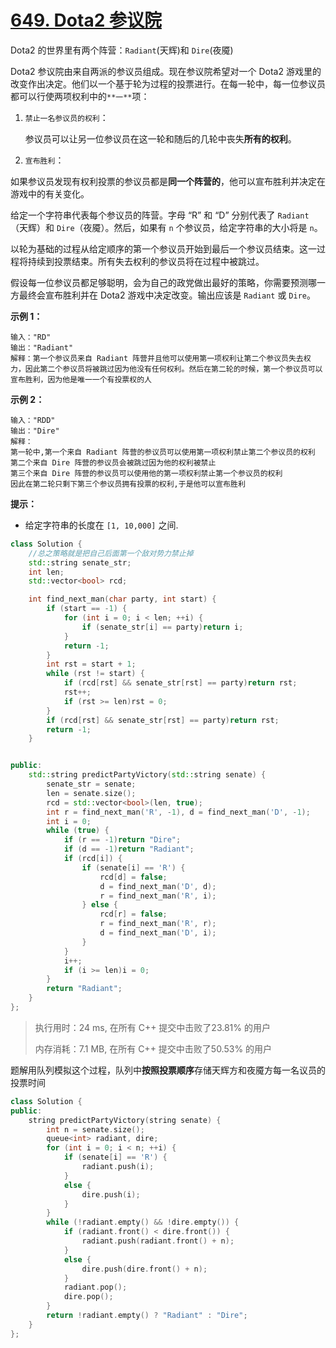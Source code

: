 # [649. Dota2 参议院](https://leetcode-cn.com/problems/dota2-senate/)

Dota2 的世界里有两个阵营：`Radiant`(天辉)和 `Dire`(夜魇)

Dota2 参议院由来自两派的参议员组成。现在参议院希望对一个 Dota2 游戏里的改变作出决定。他们以一个基于轮为过程的投票进行。在每一轮中，每一位参议员都可以行使两项权利中的`**一**`项：

1. `禁止一名参议员的权利`：

   参议员可以让另一位参议员在这一轮和随后的几轮中丧失**所有的权利**。

2. `宣布胜利`：

​     如果参议员发现有权利投票的参议员都是**同一个阵营的**，他可以宣布胜利并决定在游戏中的有关变化。

 

给定一个字符串代表每个参议员的阵营。字母 “R” 和 “D” 分别代表了 `Radiant`（天辉）和 `Dire`（夜魇）。然后，如果有 `n` 个参议员，给定字符串的大小将是 `n`。

以轮为基础的过程从给定顺序的第一个参议员开始到最后一个参议员结束。这一过程将持续到投票结束。所有失去权利的参议员将在过程中被跳过。

假设每一位参议员都足够聪明，会为自己的政党做出最好的策略，你需要预测哪一方最终会宣布胜利并在 Dota2 游戏中决定改变。输出应该是 `Radiant` 或 `Dire`。

 

**示例 1：**

```
输入："RD"
输出："Radiant"
解释：第一个参议员来自 Radiant 阵营并且他可以使用第一项权利让第二个参议员失去权力，因此第二个参议员将被跳过因为他没有任何权利。然后在第二轮的时候，第一个参议员可以宣布胜利，因为他是唯一一个有投票权的人
```

**示例 2：**

```
输入："RDD"
输出："Dire"
解释：
第一轮中,第一个来自 Radiant 阵营的参议员可以使用第一项权利禁止第二个参议员的权利
第二个来自 Dire 阵营的参议员会被跳过因为他的权利被禁止
第三个来自 Dire 阵营的参议员可以使用他的第一项权利禁止第一个参议员的权利
因此在第二轮只剩下第三个参议员拥有投票的权利,于是他可以宣布胜利
```

 

**提示：**

- 给定字符串的长度在 `[1, 10,000]` 之间.

```c++
class Solution {
    //总之策略就是把自己后面第一个敌对势力禁止掉
    std::string senate_str;
    int len;
    std::vector<bool> rcd;

    int find_next_man(char party, int start) {
        if (start == -1) {
            for (int i = 0; i < len; ++i) {
                if (senate_str[i] == party)return i;
            }
            return -1;
        }
        int rst = start + 1;
        while (rst != start) {
            if (rcd[rst] && senate_str[rst] == party)return rst;
            rst++;
            if (rst >= len)rst = 0;
        }
        if (rcd[rst] && senate_str[rst] == party)return rst;
        return -1;
    }


public:
    std::string predictPartyVictory(std::string senate) {
        senate_str = senate;
        len = senate.size();
        rcd = std::vector<bool>(len, true);
        int r = find_next_man('R', -1), d = find_next_man('D', -1);
        int i = 0;
        while (true) {
            if (r == -1)return "Dire";
            if (d == -1)return "Radiant";
            if (rcd[i]) {
                if (senate[i] == 'R') {
                    rcd[d] = false;
                    d = find_next_man('D', d);
                    r = find_next_man('R', i);
                } else {
                    rcd[r] = false;
                    r = find_next_man('R', r);
                    d = find_next_man('D', i);
                }
            }
            i++;
            if (i >= len)i = 0;
        }
        return "Radiant";
    }
};
```

> 执行用时：24 ms, 在所有 C++ 提交中击败了23.81% 的用户
>
> 内存消耗：7.1 MB, 在所有 C++ 提交中击败了50.53% 的用户

题解用队列模拟这个过程，队列中**按照投票顺序**存储天辉方和夜魇方每一名议员的投票时间

```c++
class Solution {
public:
    string predictPartyVictory(string senate) {
        int n = senate.size();
        queue<int> radiant, dire;
        for (int i = 0; i < n; ++i) {
            if (senate[i] == 'R') {
                radiant.push(i);
            }
            else {
                dire.push(i);
            }
        }
        while (!radiant.empty() && !dire.empty()) {
            if (radiant.front() < dire.front()) {
                radiant.push(radiant.front() + n);
            }
            else {
                dire.push(dire.front() + n);
            }
            radiant.pop();
            dire.pop();
        }
        return !radiant.empty() ? "Radiant" : "Dire";
    }
};
```






